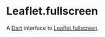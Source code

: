 # Leaflet.fullscreen

A [Dart](https://www.dartlang.org/) interface to
[Leaflet.fullscreen](http://leaflet.github.io/Leaflet.fullscreen/).
